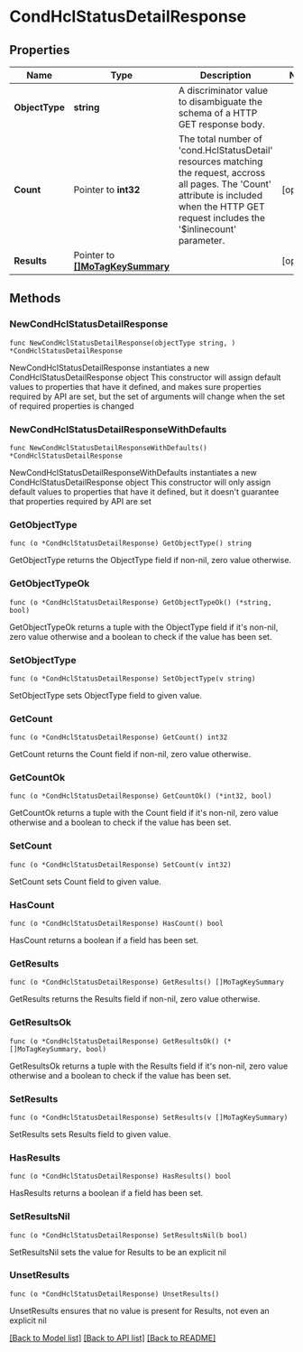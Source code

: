 # CondHclStatusDetailResponse

## Properties

Name | Type | Description | Notes
------------ | ------------- | ------------- | -------------
**ObjectType** | **string** | A discriminator value to disambiguate the schema of a HTTP GET response body. | 
**Count** | Pointer to **int32** | The total number of &#39;cond.HclStatusDetail&#39; resources matching the request, accross all pages. The &#39;Count&#39; attribute is included when the HTTP GET request includes the &#39;$inlinecount&#39; parameter. | [optional] 
**Results** | Pointer to [**[]MoTagKeySummary**](mo.TagKeySummary.md) |  | [optional] 

## Methods

### NewCondHclStatusDetailResponse

`func NewCondHclStatusDetailResponse(objectType string, ) *CondHclStatusDetailResponse`

NewCondHclStatusDetailResponse instantiates a new CondHclStatusDetailResponse object
This constructor will assign default values to properties that have it defined,
and makes sure properties required by API are set, but the set of arguments
will change when the set of required properties is changed

### NewCondHclStatusDetailResponseWithDefaults

`func NewCondHclStatusDetailResponseWithDefaults() *CondHclStatusDetailResponse`

NewCondHclStatusDetailResponseWithDefaults instantiates a new CondHclStatusDetailResponse object
This constructor will only assign default values to properties that have it defined,
but it doesn't guarantee that properties required by API are set

### GetObjectType

`func (o *CondHclStatusDetailResponse) GetObjectType() string`

GetObjectType returns the ObjectType field if non-nil, zero value otherwise.

### GetObjectTypeOk

`func (o *CondHclStatusDetailResponse) GetObjectTypeOk() (*string, bool)`

GetObjectTypeOk returns a tuple with the ObjectType field if it's non-nil, zero value otherwise
and a boolean to check if the value has been set.

### SetObjectType

`func (o *CondHclStatusDetailResponse) SetObjectType(v string)`

SetObjectType sets ObjectType field to given value.


### GetCount

`func (o *CondHclStatusDetailResponse) GetCount() int32`

GetCount returns the Count field if non-nil, zero value otherwise.

### GetCountOk

`func (o *CondHclStatusDetailResponse) GetCountOk() (*int32, bool)`

GetCountOk returns a tuple with the Count field if it's non-nil, zero value otherwise
and a boolean to check if the value has been set.

### SetCount

`func (o *CondHclStatusDetailResponse) SetCount(v int32)`

SetCount sets Count field to given value.

### HasCount

`func (o *CondHclStatusDetailResponse) HasCount() bool`

HasCount returns a boolean if a field has been set.

### GetResults

`func (o *CondHclStatusDetailResponse) GetResults() []MoTagKeySummary`

GetResults returns the Results field if non-nil, zero value otherwise.

### GetResultsOk

`func (o *CondHclStatusDetailResponse) GetResultsOk() (*[]MoTagKeySummary, bool)`

GetResultsOk returns a tuple with the Results field if it's non-nil, zero value otherwise
and a boolean to check if the value has been set.

### SetResults

`func (o *CondHclStatusDetailResponse) SetResults(v []MoTagKeySummary)`

SetResults sets Results field to given value.

### HasResults

`func (o *CondHclStatusDetailResponse) HasResults() bool`

HasResults returns a boolean if a field has been set.

### SetResultsNil

`func (o *CondHclStatusDetailResponse) SetResultsNil(b bool)`

 SetResultsNil sets the value for Results to be an explicit nil

### UnsetResults
`func (o *CondHclStatusDetailResponse) UnsetResults()`

UnsetResults ensures that no value is present for Results, not even an explicit nil

[[Back to Model list]](../README.md#documentation-for-models) [[Back to API list]](../README.md#documentation-for-api-endpoints) [[Back to README]](../README.md)


